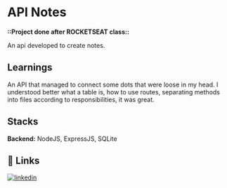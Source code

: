 
# API Notes

**::Project done after ROCKETSEAT class::**

An api developed to create notes.
## Learnings

An API that managed to connect some dots that were loose in my head.
I understood better what a table is, how to use routes, separating methods into files according to responsibilities, it was great.
## Stacks

**Backend:** NodeJS, ExpressJS, SQLite


## 🔗 Links
[![linkedin](https://img.shields.io/badge/linkedin-0A66C2?style=for-the-badge&logo=linkedin&logoColor=white)](https://www.linkedin.com/in/karencscardoso)

